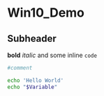 # Win10_Demo

## Subheader


**bold** *italic* and some inline `code`

```bash
#comment

echo 'Hello World'
echo "$Variable"
```
